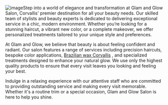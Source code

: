 ![image](https://github.com/user-attachments/assets/afabd41f-3df7-459f-ac45-92c5dff8745a)Step into a world of elegance and transformation at Glam and Glow Salon, Corvallis' premier destination for all your beauty needs. Our skilled team of stylists and beauty experts is dedicated to delivering exceptional service in a chic, modern environment. Whether you’re looking for a stunning haircut, a vibrant new color, or a complete makeover, we offer personalized treatments tailored to your unique style and preferences.

At Glam and Glow, we believe that beauty is about feeling confident and radiant. Our salon features a range of services including precision haircuts, bespoke color applications, <a href="https://ggsaloncorvallis.com/waxing/" target="_blank">Brazilian wax Corvallis</a>
, and specialized treatments designed to enhance your natural glow. We use only the highest quality products to ensure that every visit leaves you looking and feeling your best.

Indulge in a relaxing experience with our attentive staff who are committed to providing outstanding service and making every visit memorable. Whether it's a routine trim or a special occasion, Glam and Glow Salon is here to help you shine.
